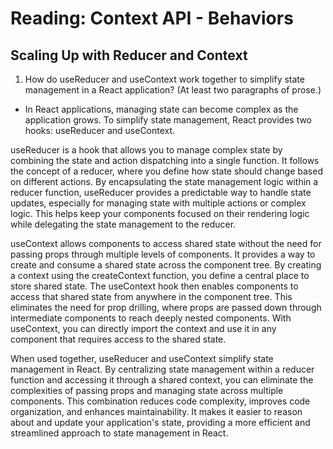 # Reading: Context API - Behaviors

## Scaling Up with Reducer and Context
1. How do useReducer and useContext work together to simplify state management in a React application? (At least two paragraphs of prose.)
  - In React applications, managing state can become complex as the application grows. To simplify state management, React provides two hooks: useReducer and useContext.

useReducer is a hook that allows you to manage complex state by combining the state and action dispatching into a single function. It follows the concept of a reducer, where you define how state should change based on different actions. By encapsulating the state management logic within a reducer function, useReducer provides a predictable way to handle state updates, especially for managing state with multiple actions or complex logic. This helps keep your components focused on their rendering logic while delegating the state management to the reducer.

useContext allows components to access shared state without the need for passing props through multiple levels of components. It provides a way to create and consume a shared state across the component tree. By creating a context using the createContext function, you define a central place to store shared state. The useContext hook then enables components to access that shared state from anywhere in the component tree. This eliminates the need for prop drilling, where props are passed down through intermediate components to reach deeply nested components. With useContext, you can directly import the context and use it in any component that requires access to the shared state.

When used together, useReducer and useContext simplify state management in React. By centralizing state management within a reducer function and accessing it through a shared context, you can eliminate the complexities of passing props and managing state across multiple components. This combination reduces code complexity, improves code organization, and enhances maintainability. It makes it easier to reason about and update your application's state, providing a more efficient and streamlined approach to state management in React.
